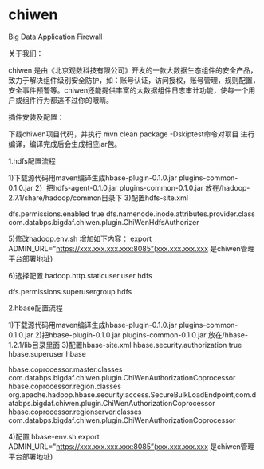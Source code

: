 # chiwen
Big Data Application Firewall

关于我们： 

chiwen 是由《北京观数科技有限公司》开发的一款大数据生态组件的安全产品，致力于解决组件级别安全防护，如：账号认证，访问授权，账号管理，规则配置，安全事件预警等。chiwen还能提供丰富的大数据组件日志审计功能，使每一个用户或组件行为都逃不过你的眼睛。


插件安装及配置：

下载chiwen项目代码，并执行 mvn clean package -Dskiptest命令对项目 进行编译，编译完成后会生成相应jar包。

1.hdfs配置流程

1)下载源代码用maven编译生成hbase-plugin-0.1.0.jar plugins-common-0.1.0.jar
2）把hdfs-agent-0.1.0.jar plugins-common-0.1.0.jar 放在/hadoop-2.7.1/share/hadoop/common目录下
3)配置hdfs-site.xml

<property>
<name>dfs.permissions.enabled</name>
<value>true</value>
</property>
<property>
   <name>dfs.namenode.inode.attributes.provider.class</name>
 <value>com.databps.bigdaf.chiwen.plugin.ChiWenHdfsAuthorizer</value>
</property>

5)修改hadoop.env.sh
增加如下内容：
export ADMIN_URL="https://xxx.xxx.xxx.xxx:8085”(xxx.xxx.xxx.xxx 是chiwen管理平台部署地址)

6)选择配置 
<property>
  <name>hadoop.http.staticuser.user</name>
  <value>hdfs</value>
</property>

<property>
 <name>dfs.permissions.superusergroup</name>
 <value>hdfs</value>
</property>

2.hbase配置流程

1)下载源代码用maven编译生成hbase-plugin-0.1.0.jar plugins-common-0.1.0.jar
2)把hbase-plugin-0.1.0.jar plugins-common-0.1.0.jar 放在/hbase-1.2.1/lib目录里面
3)配置hbase-site.xml
<property>
   <name>hbase.security.authorization</name>
  <value>true</value>
 </property>
<property>
   <name>hbase.superuser</name>
   <value>hbase</value>
  </property>

<property>
   <name>hbase.coprocessor.master.classes</name>
   <value>com.databps.bigdaf.chiwen.plugin.ChiWenAuthorizationCoprocessor</value>
  </property>

  <property>
  <name>hbase.coprocessor.region.classes</name>
   <value>org.apache.hadoop.hbase.security.access.SecureBulkLoadEndpoint,com.databps.bigdaf.chiwen.plugin.ChiWenAuthorizationCoprocessor</value>
  </property>

  <property>
   <name>hbase.coprocessor.regionserver.classes</name>
   <value>com.databps.bigdaf.chiwen.plugin.ChiWenAuthorizationCoprocessor</value>
  </property>


4)配置 hbase-env.sh
export ADMIN_URL="https://xxx.xxx.xxx.xxx:8085”(xxx.xxx.xxx.xxx 是chiwen管理平台部署地址)
